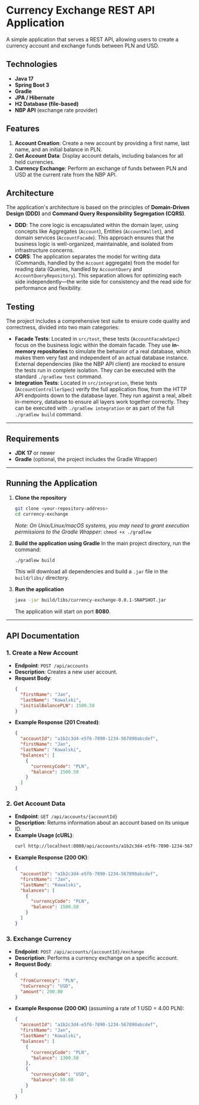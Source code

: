 # Currency Exchange REST API Application

A simple application that serves a REST API, allowing users to create a currency account and exchange funds between PLN and USD.

## Technologies

* **Java 17**
* **Spring Boot 3**
* **Gradle**
* **JPA / Hibernate**
* **H2 Database (file-based)**
* **NBP API** (exchange rate provider)

## Features

1.  **Account Creation**: Create a new account by providing a first name, last name, and an initial balance in PLN.
2.  **Get Account Data**: Display account details, including balances for all held currencies.
3.  **Currency Exchange**: Perform an exchange of funds between PLN and USD at the current rate from the NBP API.

## Architecture

The application's architecture is based on the principles of **Domain-Driven Design (DDD)** and **Command Query Responsibility Segregation (CQRS)**.

* **DDD**: The core logic is encapsulated within the domain layer, using concepts like Aggregates (`Account`), Entities (`AccountWallet`), and domain services (`AccountFacade`). This approach ensures that the business logic is well-organized, maintainable, and isolated from infrastructure concerns.
* **CQRS**: The application separates the model for writing data (Commands, handled by the `Account` aggregate) from the model for reading data (Queries, handled by `AccountQuery` and `AccountQueryRepository`). This separation allows for optimizing each side independently—the write side for consistency and the read side for performance and flexibility.

## Testing

The project includes a comprehensive test suite to ensure code quality and correctness, divided into two main categories:

* **Facade Tests**: Located in `src/test`, these tests (`AccountFacadeSpec`) focus on the business logic within the domain facade. They use **in-memory repositories** to simulate the behavior of a real database, which makes them very fast and independent of an actual database instance. External dependencies (like the NBP API client) are mocked to ensure the tests run in complete isolation. They can be executed with the standard `./gradlew test` command.
* **Integration Tests**: Located in `src/integration`, these tests (`AccountControllerSpec`) verify the full application flow, from the HTTP API endpoints down to the database layer. They run against a real, albeit in-memory, database to ensure all layers work together correctly. They can be executed with `./gradlew integration` or as part of the full `./gradlew build` command.

---

## Requirements

* **JDK 17** or newer
* **Gradle** (optional, the project includes the Gradle Wrapper)

---

## Running the Application

1.  **Clone the repository**
    ```bash
    git clone <your-repository-address>
    cd currency-exchange
    ```
    *Note: On Unix/Linux/macOS systems, you may need to grant execution permissions to the Gradle Wrapper:*
    `chmod +x ./gradlew`

2.  **Build the application using Gradle**
    In the main project directory, run the command:
    ```bash
    ./gradlew build
    ```
    This will download all dependencies and build a `.jar` file in the `build/libs/` directory.

3.  **Run the application**
    ```bash
    java -jar build/libs/currency-exchange-0.0.1-SNAPSHOT.jar
    ```
    The application will start on port **8080**.

---

## API Documentation

### 1. Create a New Account

* **Endpoint**: `POST /api/accounts`
* **Description**: Creates a new user account.
* **Request Body**:
    ```json
    {
      "firstName": "Jan",
      "lastName": "Kowalski",
      "initialBalancePLN": 1500.50
    }
    ```
* **Example Response (201 Created)**:
    ```json
    {
      "accountId": "a1b2c3d4-e5f6-7890-1234-567890abcdef",
      "firstName": "Jan",
      "lastName": "Kowalski",
      "balances": [
        {
          "currencyCode": "PLN",
          "balance": 1500.50
        }
      ]
    }
    ```

### 2. Get Account Data

* **Endpoint**: `GET /api/accounts/{accountId}`
* **Description**: Returns information about an account based on its unique ID.
* **Example Usage (cURL)**:
    ```bash
    curl http://localhost:8080/api/accounts/a1b2c3d4-e5f6-7890-1234-567890abcdef
    ```
* **Example Response (200 OK)**:
    ```json
    {
      "accountId": "a1b2c3d4-e5f6-7890-1234-567890abcdef",
      "firstName": "Jan",
      "lastName": "Kowalski",
      "balances": [
        {
          "currencyCode": "PLN",
          "balance": 1500.50
        }
      ]
    }
    ```

### 3. Exchange Currency

* **Endpoint**: `POST /api/accounts/{accountId}/exchange`
* **Description**: Performs a currency exchange on a specific account.
* **Request Body**:
    ```json
    {
      "fromCurrency": "PLN",
      "toCurrency": "USD",
      "amount": 200.00
    }
    ```
* **Example Response (200 OK)** (assuming a rate of 1 USD = 4.00 PLN):
    ```json
    {
      "accountId": "a1b2c3d4-e5f6-7890-1234-567890abcdef",
      "firstName": "Jan",
      "lastName": "Kowalski",
      "balances": [
        {
          "currencyCode": "PLN",
          "balance": 1300.50
        },
        {
          "currencyCode": "USD",
          "balance": 50.00
        }
      ]
    }
    ```
